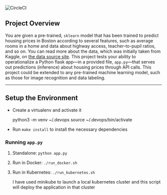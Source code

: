<img alt="CircleCI" src="https://img.shields.io/circleci/build/gh/ChimbuChinnadurai/udacity-project4-mlapp?style=for-the-badge">

## Project Overview

You are given a pre-trained, `sklearn` model that has been trained to predict housing prices in Boston according to several features, such as average rooms in a home and data about highway access, teacher-to-pupil ratios, and so on. You can read more about the data, which was initially taken from Kaggle, on [the data source site](https://www.kaggle.com/c/boston-housing). This project tests your ability to operationalize a Python flask app—in a provided file, `app.py`—that serves out predictions (inference) about housing prices through API calls. This project could be extended to any pre-trained machine learning model, such as those for image recognition and data labeling.

---

## Setup the Environment

* Create a virtualenv and activate it
   
  python3 -m venv ~/.devops
  source ~/.devops/bin/activate
  
* Run `make install` to install the necessary dependencies

### Running `app.py`

1. Standalone:  `python app.py`

2. Run in Docker:  `./run_docker.sh`

3. Run in Kubernetes:  `./run_kubernetes.sh`

   I have used minikube to launch a local kubernetes cluster and this script will deploy the application in that cluster
